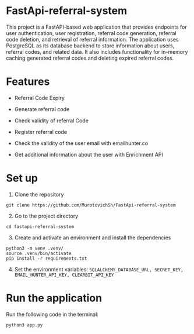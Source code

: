 # FastApi-referral-system

This project is a FastAPI-based web application that provides endpoints for user authentication, user registration, referral code generation, referral code deletion, and retrieval of referral information. The application uses PostgreSQL as its database backend to store information about users, referral codes, and related data. It also includes functionality for in-memory caching generated referral codes and deleting expired referral codes.

# Features
 * Referral Code Expiry
 
 * Generate referral code
 
 * Check validity of referral Code
 
 * Register referral code
 
 * Check the validity of the user email with emailhunter.co
 
 * Get additional information about the user with Enrichment API


# Set up

1) Clone the repository
```
git clone https://github.com/MurotovichSh/FastApi-referral-system
```
2) Go to the project directory
```
cd fastapi-referral-system
```
3) Create and activate an environment and install the dependencies

```
python3 -m venv .venv/
source .venv/bin/activate
pip install -r requirements.txt
```
4) Set the environment variables:
   ``
   SQLALCHEMY_DATABASE_URL,
   SECRET_KEY,
   EMAIL_HUNTER_API_KEY,
   CLEARBIT_API_KEY
   ``
# Run the application

Run the following code in the terminal:
```
python3 app.py
```
